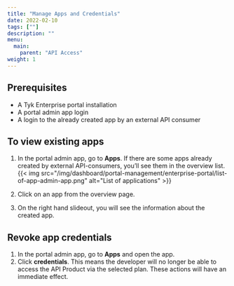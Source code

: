```yaml
---
title: "Manage Apps and Credentials"
date: 2022-02-10
tags: [""]
description: ""
menu:
  main:
    parent: "API Access"
weight: 1
---
```

## Prerequisites

- A Tyk Enterprise portal installation
- A portal admin app login
- A login to the already created app by an external API consumer

## To view existing apps

1. In the portal admin app, go to **Apps**. If there are some apps already created by external API-consumers, you’ll see them in the overview list.
{{< img src="/img/dashboard/portal-management/enterprise-portal/list-of-app-admin-app.png" alt="List of applications" >}}

2. Click on an app from the overview page.
3. On the right hand slideout, you will see the information about the created app.

## Revoke app credentials

1. In the portal admin app, go to **Apps** and open the app.
2. Click **credentials**. This means the developer will no longer be able to access the API Product via the selected plan. These actions will have an immediate effect.
